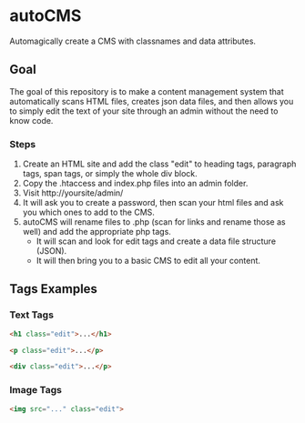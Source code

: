 # autoCMS
Automagically create a CMS with classnames and data attributes.

## Goal
The goal of this repository is to make a content management system that automatically scans HTML files, creates json data files, and then allows you to simply edit the text of your site through an admin without the need to know code.

### Steps
1. Create an HTML site and add the class "edit" to heading tags, paragraph tags, span tags, or simply the whole div block.
2. Copy the .htaccess and index.php files into an admin folder.
3. Visit http://yoursite/admin/
4. It will ask you to create a password, then scan your html files and ask you which ones to add to the CMS.
5. autoCMS will rename files to .php (scan for links and rename those as well) and add the appropriate php tags.
    * It will scan and look for edit tags and create a data file structure (JSON).
    * It will then bring you to a basic CMS to edit all your content.
    
## Tags Examples

### Text Tags

```HTML
<h1 class="edit">...</h1>

<p class="edit">...</p>

<div class="edit">...</p>
```

### Image Tags

```HTML
<img src="..." class="edit">
```